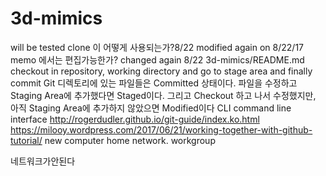 # 3d-mimics
will be tested
clone 이 어떻게 사용되는가?8/22
modified again on 8/22/17
memo 에서는 편집가능한가?
changed again 8/22
3d-mimics/README.md
checkout in repository, working directory and go to stage area and finally commit
Git 디렉토리에 있는 파일들은 Committed 상태이다. 파일을 수정하고 Staging Area에 추가했다면 Staged이다. 그리고 Checkout 하고 나서 수정했지만, 아직 Staging Area에 추가하지 않았으면 Modified이다
CLI command line interface
http://rogerdudler.github.io/git-guide/index.ko.html
https://milooy.wordpress.com/2017/06/21/working-together-with-github-tutorial/
new computer home network. workgroup

네트워크가안된다
